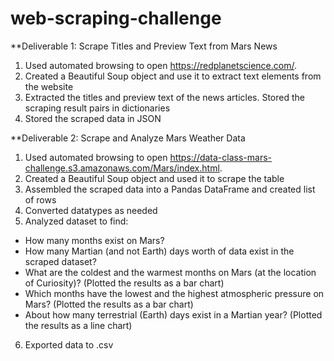 # web-scraping-challenge

**Deliverable 1: Scrape Titles and Preview Text from Mars News
1. Used automated browsing to open https://redplanetscience.com/. 
2. Created a Beautiful Soup object and use it to extract text elements from the website
3. Extracted the titles and preview text of the news articles. Stored the scraping result pairs in dictionaries 
4. Stored the scraped data in JSON

**Deliverable 2: Scrape and Analyze Mars Weather Data
1. Used automated browsing to open https://data-class-mars-challenge.s3.amazonaws.com/Mars/index.html. 
2. Created a Beautiful Soup object and used it to scrape the table
3. Assembled the scraped data into a Pandas DataFrame and created list of rows
4. Converted datatypes as needed
5. Analyzed dataset to find:
- How many months exist on Mars?
- How many Martian (and not Earth) days worth of data exist in the scraped dataset?
- What are the coldest and the warmest months on Mars (at the location of Curiosity)? (Plotted the results as a bar chart)
- Which months have the lowest and the highest atmospheric pressure on Mars? (Plotted the results as a bar chart)
- About how many terrestrial (Earth) days exist in a Martian year? (Plotted the results as a line chart)
6. Exported data to .csv

